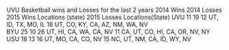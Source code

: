 

UVU Basketball wins and Losses for the last 2 years
           2014 Wins  	 2014 Losses  2015 Wins	 Locations (state)    2015 Losses 	 Locations(State)
UVU            11 			    19				 	12       UT, ID, TX, MO, IL   	 18	   UT, CO, KY, CA, AZ, NM, WA, NV	
BYU					25			 10	 		  26	 UT, HI, CA, WA, CA, NV		11	   	CA, UT, CO, HI, CA, OR, NV, NY
USU				   18			13	 					16			  UT, MO, CA, CO, NV		 15		NC, UT, NM, CA, ID, WY, NV